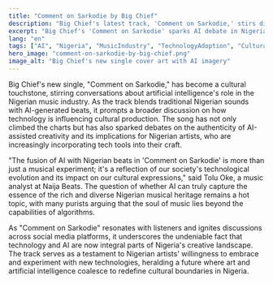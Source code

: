 ```yaml
---
title: "Comment on Sarkodie by Big Chief"
description: "Big Chief's latest track, 'Comment on Sarkodie,' stirs discussions on AI in Nigeria's music scene."
excerpt: "Big Chief's 'Comment on Sarkodie' sparks AI debate in Nigeria."
lang: "en"
tags: ["AI", "Nigeria", "MusicIndustry", "TechnologyAdoption", "CulturalImpact"]
hero_image: "comment-on-sarkodie-by-big-chief.png"
image_alt: "Big Chief's new single cover art with AI imagery"
---
```


Big Chief's new single, "Comment on Sarkodie," has become a cultural touchstone, stirring conversations about artificial intelligence's role in the Nigerian music industry. As the track blends traditional Nigerian sounds with AI-generated beats, it prompts a broader discussion on how technology is influencing cultural production. The song has not only climbed the charts but has also sparked debates on the authenticity of AI-assisted creativity and its implications for Nigerian artists, who are increasingly incorporating tech tools into their craft.

"The fusion of AI with Nigerian beats in 'Comment on Sarkodie' is more than just a musical experiment; it's a reflection of our society's technological evolution and its impact on our cultural expressions," said Tolu Oke, a music analyst at Naija Beats. The question of whether AI can truly capture the essence of the rich and diverse Nigerian musical heritage remains a hot topic, with many purists arguing that the soul of music lies beyond the capabilities of algorithms.

As "Comment on Sarkodie" resonates with listeners and ignites discussions across social media platforms, it underscores the undeniable fact that technology and AI are now integral parts of Nigeria's creative landscape. The track serves as a testament to Nigerian artists' willingness to embrace and experiment with new technologies, heralding a future where art and artificial intelligence coalesce to redefine cultural boundaries in Nigeria.